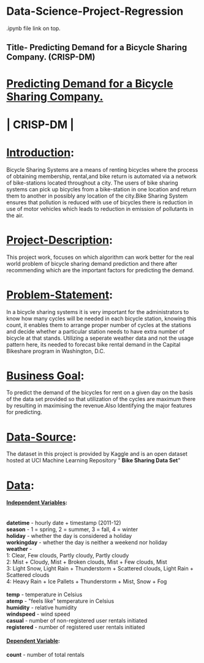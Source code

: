 # Data-Science-Project-Regression

.ipynb file link on top.

## Title- Predicting Demand for a Bicycle Sharing Company. (CRISP-DM)

# <u>Predicting Demand for a  Bicycle Sharing Company.</u>

#  | CRISP-DM |


# <u>Introduction</u>:
    
Bicycle Sharing Systems are a means of renting bicycles where the process of obtaining membership,
rental,and bike return is automated via a network of bike-stations located throughout a city. 
The  users of bike sharing systems can pick up bicycles from a bike-station in one location and return them to another in possibly any location of the city.Bike Sharing System ensures that pollution is reduced with use of bicycles there is reduction in use of motor vehicles which leads to reduction in emission of pollutants in the air. 

# <u>Project-Description</u>:

This project work, focuses on which algorithm can work better for the real world problem of
bicycle sharing demand prediction and there after recommending which are the important factors for predicting the demand.


# <u>Problem-Statement</u>:

   In a bicycle sharing systems it is very important for
   the administrators to know how many cycles will be
   needed in each bicycle station, knowing this count, it enables
   them to arrange proper number of cycles at the stations and
   decide whether a particular station needs to have extra number of bicycle at that stands.
   Utilizing a seperate weather data and not the usage pattern here, its needed to forecast bike rental demand in the    Capital          Bikeshare program in Washington, D.C.
   
# <u>Business Goal</u>:

To predict the demand of the bicycles for rent on a given day on the basis of the  data set provided so that utilization of the cycles are maximum there by resulting in maximising the revenue.Also Identifying the major features for predicting.
   
   
# <u>Data-Source</u>:

The dataset in this project is provided by Kaggle and is an open dataset hosted at UCI Machine Learning Repository
"<b> Bike Sharing Data Set</b>"

# <u>Data</u>:

#### <u>Independent Variables</u>:

<br/><b>datetime</b> - hourly date + timestamp (2011-12) <br>
<b>season</b> -  1 = spring, 2 = summer, 3 = fall, 4 = winter <br>
<b>holiday</b> - whether the day is considered a holiday <br>
<b>workingday</b> - whether the day is neither a weekend nor holiday
<br/>
<b>weather</b> -<br/> 1: Clear, Few clouds, Partly cloudy, Partly cloudy   
          2: Mist + Cloudy, Mist + Broken clouds, Mist + Few clouds, Mist   
          3: Light Snow, Light Rain + Thunderstorm + Scattered clouds, Light Rain + Scattered clouds  
          4: Heavy Rain + Ice Pallets + Thunderstorm + Mist, Snow + Fog <br/>
<br/>
<b>temp</b> - temperature in Celsius  <br>
<b>atemp</b> - "feels like" temperature in Celsius  <br>
<b>humidity</b> - relative humidity  <br>
<b>windspeed</b> - wind speed   <br>
<b>casual</b> - number of non-registered user rentals initiated   <br>
<b>registered</b> - number of registered user rentals initiated   <br>

#### <u>Dependent Variable</u>:
<b>count</b> - number of total rentals   <br/>



